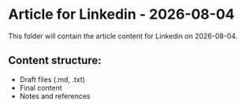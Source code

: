 # Article for Linkedin - 2026-08-04

This folder will contain the article content for Linkedin on 2026-08-04.

## Content structure:
- Draft files (.md, .txt)
- Final content
- Notes and references
